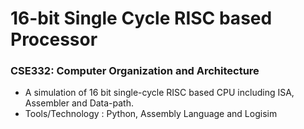 # 16-bit Single Cycle RISC based Processor
### CSE332: Computer Organization and Architecture
- A simulation of 16 bit single-cycle RISC based CPU including ISA, Assembler and Data-path.
- Tools/Technology : Python, Assembly Language and Logisim